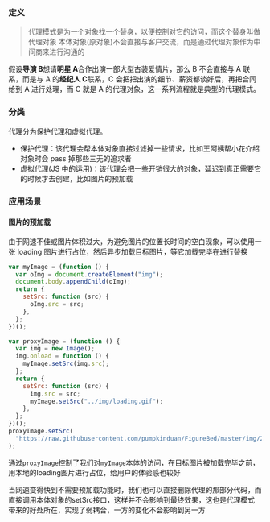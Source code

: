 ### 定义

> 代理模式是为一个对象找一个替身，以便控制对它的访问，而这个替身叫做代理对象
> 本体对象(原对象)不会直接与客户交流，而是通过代理对象作为中间商来进行沟通的

假设**导演 B**想请**明星 A**合作出演一部大型古装爱情片，那么 B 不会直接与 A 联系，而是与 A 的**经纪人 C**联系，C 会把把出演的细节、薪资都谈好后，再把合同给到 A 进行处理，而 C 就是 A 的代理对象，这一系列流程就是典型的代理模式。

### 分类

代理分为保护代理和虚拟代理。

- 保护代理：该代理会帮本体对象直接过滤掉一些请求，比如王阿姨帮小花介绍对象时会 pass 掉那些三无的追求者
- 虚拟代理(JS 中的运用)：该代理会把一些开销很大的对象，延迟到真正需要它的时候才去创建，比如图片的预加载

### 应用场景

#### 图片的预加载

由于网速不佳或图片体积过大，为避免图片的位置长时间的空白现象，可以使用一张 loading 图片进行占位，然后异步加载目标图片，等它加载完毕在进行替换

```js
var myImage = (function () {
  var oImg = document.createElement("img");
  document.body.appendChild(oImg);
  return {
    setSrc: function (src) {
      oImg.src = src;
    },
  };
})();

var proxyImage = (function () {
  var img = new Image();
  img.onload = function () {
    myImage.setSrc(img.src);
  };
  return {
    setSrc: function (src) {
      img.src = src;
      myImage.setSrc("../img/loading.gif");
    },
  };
})();
proxyImage.setSrc(
  "https://raw.githubusercontent.com/pumpkinduan/FigureBed/master/img/20200415104316.jpg"
);
```
通过`proxyImage`控制了我们对`myImage`本体的访问，在目标图片被加载完毕之前，用本地的loading图片进行占位，给用户的体验感也较好  
  
当网速变得快到不需要预加载功能时，我们也可以直接删除代理的那部分代码，而直接调用本体对象的setSrc接口，这样并不会影响到最终效果，这也是代理模式带来的好处所在，实现了弱耦合，一方的变化不会影响到另一方
